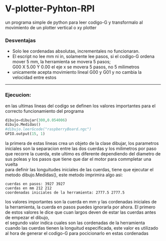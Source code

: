 # V-plotter-Pyhton-RPI
un programa simple de python para leer codigo-G y transformalo al movimiento de un plotter vertical o xy plotter

### Desventajas
* Solo lee cordenadas absolutas, incrementales no funcionaran.
* El escript no lee mm ni in, solamente lee pasos, si el codigo-G ordena mover 5 mm, la herramienta se movera 5 pasos;<br />
 G00 X 5.00 Y 0.00
el eje x se movera 5 pasos, no 5 milimetros
* unicamente acepta movimiento lineal G00 y G01 y no cambia la velocidad entre estos
***
### Ejecucion:
en las ultimas lineas del codigo se definen los valores importantes para el correcto funcionamiento del programa
```python
dibujo=dibujar(300,0.054006)
dibujo.Medidas()
#dibujo.leerGcode("raspberryBoard.ngc")
GPIO.output(15, 1)
```
la primera de estas lineas crea un objeto de la clase dibujar, los parametros iniciales son la separacion entre las dos cuerdas y los milimetros por paso que recorre la cuerda, este ultimo es diferente dependiendo del diametro de sus poleas y los pasos que tiene que dar el motor para commpletar una vuelta</br>
para definir las longuitudes iniciales de las cuerdas, tiene que ejecutar el metodo dibujo.Medidas(), este metodo imprimira algo asi:</br>
```
cuerdas en pasos: 3927 3927
cuerdas en mm 212 212
coordenadas iniciales de la herramienta: 2777.5 2777.5
```
los valores importantes son la cuerda en mm y las cordenadas iniciales de la herramienta, la cuerda en pasos puedes ignorarla por ahora. El primero de estos valores le dice que cuan largos deven de estar las cuerdas antes de empezar el dibujo,</br> el segundo valor indica cuales son las cordenadas de la herramienta cuando las cuerdas tienen la longuitud especificada, este valor es utilizado al hora de generar el codigo-G para pocicionarlo en estas cordenadas
